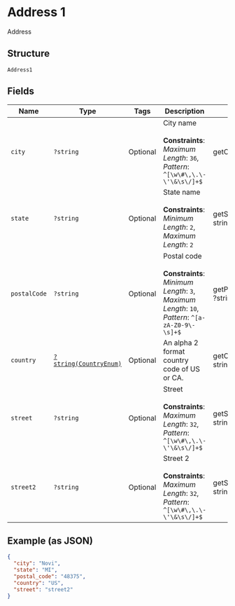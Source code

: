 
# Address 1

Address

## Structure

`Address1`

## Fields

| Name | Type | Tags | Description | Getter | Setter |
|  --- | --- | --- | --- | --- | --- |
| `city` | `?string` | Optional | City name<br><br>**Constraints**: *Maximum Length*: `36`, *Pattern*: `^[\w\#\,\.\-\'\&\s\/]+$` | getCity(): ?string | setCity(?string city): void |
| `state` | `?string` | Optional | State name<br><br>**Constraints**: *Minimum Length*: `2`, *Maximum Length*: `2` | getState(): ?string | setState(?string state): void |
| `postalCode` | `?string` | Optional | Postal code<br><br>**Constraints**: *Minimum Length*: `3`, *Maximum Length*: `10`, *Pattern*: `^[a-zA-Z0-9\-\s]+$` | getPostalCode(): ?string | setPostalCode(?string postalCode): void |
| `country` | [`?string(CountryEnum)`](../../doc/models/country-enum.md) | Optional | An alpha 2 format country code of US or CA. | getCountry(): ?string | setCountry(?string country): void |
| `street` | `?string` | Optional | Street<br><br>**Constraints**: *Maximum Length*: `32`, *Pattern*: `^[\w\#\,\.\-\'\&\s\/]+$` | getStreet(): ?string | setStreet(?string street): void |
| `street2` | `?string` | Optional | Street 2<br><br>**Constraints**: *Maximum Length*: `32`, *Pattern*: `^[\w\#\,\.\-\'\&\s\/]+$` | getStreet2(): ?string | setStreet2(?string street2): void |

## Example (as JSON)

```json
{
  "city": "Novi",
  "state": "MI",
  "postal_code": "48375",
  "country": "US",
  "street": "street2"
}
```

